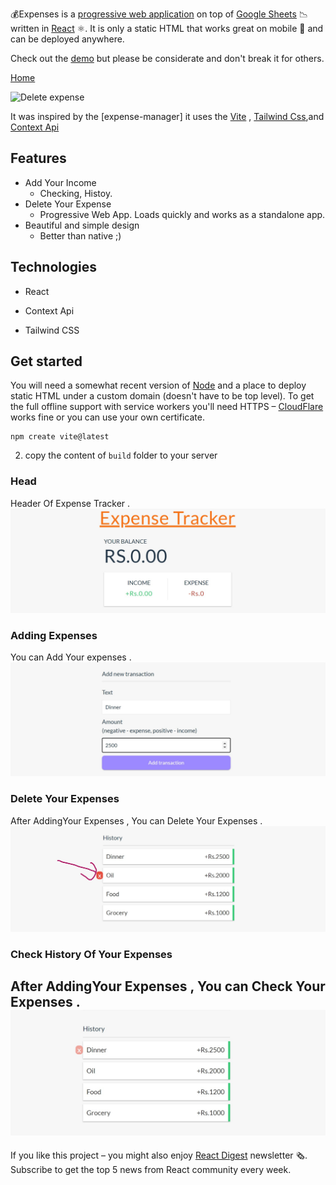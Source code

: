 💰Expenses is a [progressive web application](https://developers.google.com/web/progressive-web-apps/) on top of [Google Sheets](https://developers.google.com/sheets/) 📉 written in [React](https://facebook.github.io/react/) ⚛️. It is only a static HTML that works great on mobile 📱 and can be deployed anywhere.

Check out the [demo](https://incometrackers.netlify.app/) but please be considerate and don't break it for others.


[Home](doc/home.jpg)

![Delete expense](doc/delete-expense.gif)

It was inspired by the [expense-manager] it uses the [Vite](https://vite.dev/) , [Tailwind Css](https://tailwindcss.com/),and [Context Api](https://legacy.reactjs.org/docs/context.html)

## Features

* Add Your Income
  * Checking, Histoy.
* Delete Your Expense
  * Progressive Web App. Loads quickly and works as a standalone app.
* Beautiful and simple design
  * Better than native ;)

## Technologies

* React
  
* Context Api
  
* Tailwind CSS
  


## Get started

You will need a somewhat recent version of [Node](https://nodejs.org/en/) and a place to deploy static HTML under a custom domain (doesn't have to be top level). To get the full offline support with service workers you'll need HTTPS – [CloudFlare](cloudflare.com) works fine or you can use your own certificate.




```
npm create vite@latest
```

2) copy the content of `build` folder to your server

### Head

Header Of Expense Tracker .
![expense](doc/head.jpg)

### Adding Expenses

You can Add Your expenses .
![expense](doc/add.jpg)


### Delete Your Expenses

After AddingYour Expenses , You can Delete Your Expenses .
![expense deletion](doc/delete.jpg)


### Check History Of Your Expenses

After AddingYour Expenses , You can Check Your Expenses .
![expense deletion](doc/history.jpg)
---

If you like this project – you might also enjoy [React Digest](https://reactdigest.net/) newsletter 🗞. Subscribe to get the top 5 news from React community every week.
